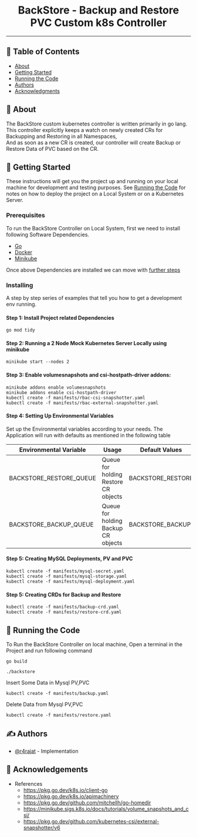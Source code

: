 <h1 align="center">BackStore - Backup and Restore PVC Custom k8s Controller</h1>

---


## 📝 Table of Contents

- [About](#about)
- [Getting Started](#getting_started)
- [Running the Code](#run)
- [Authors](#authors)
- [Acknowledgments](#acknowledgement)

## 🧐 About <a name = "about"></a>

The BackStore custom kubernetes controller is written primarily in go lang. This controller explicitly keeps a watch on newly created CRs for Backupping and Restoring in all Namespaces,<br>
And as soon as a new CR is created, our controller will create Backup or Restore Data of PVC based on the CR.

## 🏁 Getting Started <a name = "getting_started"></a>

These instructions will get you the project up and running on your local machine for development and testing purposes. See [Running the Code](#run) for notes on how to deploy the project on a Local System or on a Kubernetes Server.

### Prerequisites

To run the BackStore Controller on Local System, first we need to install following Software Dependencies.

- [Go](https://go.dev/dl/)
- [Docker](https://docs.docker.com/get-docker/)
- [Minikube](https://minikube.sigs.k8s.io/docs/start/)

Once above Dependencies are installed we can move with [further steps](#installing)

### Installing <a name = "installing"></a>

A step by step series of examples that tell you how to get a development env running.

#### Step 1: Install Project related Dependencies
```
go mod tidy
```

#### Step 2: Running a 2 Node Mock Kubernetes Server Locally using minikube
```
minikube start --nodes 2
```

#### Step 3: Enable volumesnapshots and csi-hostpath-driver addons:
```
minikube addons enable volumesnapshots
minikube addons enable csi-hostpath-driver
kubectl create -f manifests/rbac-csi-snapshotter.yaml
kubectl create -f manifests/rbac-external-snapshotter.yaml
```

#### Step 4: Setting Up Environmental Variables

Set up the Environmental variables according to your needs. The Application will run with defaults as mentioned in the following table

| Environmental Variable  | Usage                                | Default Values    |
|-------------------------|--------------------------------------|-------------------|
| BACKSTORE_RESTORE_QUEUE | Queue for holding Restore CR objects | BACKSTORE_RESTORE |
| BACKSTORE_BACKUP_QUEUE  | Queue for holding Backup CR objects  | BACKSTORE_BACKUP  |


#### Step 5: Creating MySQL Deployments, PV and PVC
```
kubectl create -f manifests/mysql-secret.yaml
kubectl create -f manifests/mysql-storage.yaml
kubectl create -f manifests/mysql-deployment.yaml
```

#### Step 5: Creating CRDs for Backup and Restore
```
kubectl create -f manifests/backup-crd.yaml
kubectl create -f manifests/restore-crd.yaml
```


## 🔧 Running the Code <a name = "run"></a>

To Run the BackStore Controller on local machine, Open a terminal in the Project and run following command
```
go build
```
```
./backstore
```

Insert Some Data in Mysql PV,PVC

```
kubectl create -f manifests/backup.yaml
```
Delete Data from Mysql PV,PVC
```
kubectl create -f manifests/restore.yaml
```


## ✍️ Authors <a name = "authors"></a>

- [@r4rajat](https://github.com/r4rajat) - Implementation

## 🎉 Acknowledgements <a name = "acknowledgement"></a>

- References
    - https://pkg.go.dev/k8s.io/client-go
    - https://pkg.go.dev/k8s.io/apimachinery
    - https://pkg.go.dev/github.com/mitchellh/go-homedir
    - https://minikube.sigs.k8s.io/docs/tutorials/volume_snapshots_and_csi/
    - https://pkg.go.dev/github.com/kubernetes-csi/external-snapshotter/v6
